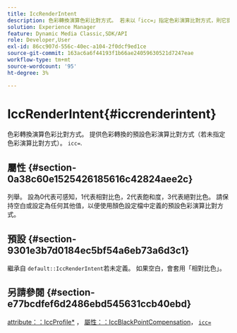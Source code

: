 ```yaml
---
title: IccRenderIntent
description: 色彩轉換演算色彩比對方式。 若未以「icc=」指定色彩演算比對方式，則它提供預設的色彩演算比對方式供色彩轉換使用。
solution: Experience Manager
feature: Dynamic Media Classic,SDK/API
role: Developer,User
exl-id: 86cc907d-556c-40ec-a104-2f0dcf9ed1ce
source-git-commit: 163ac6a6f44193f1b66ae24059630521d7247eae
workflow-type: tm+mt
source-wordcount: '95'
ht-degree: 3%

---
```


# IccRenderIntent{#iccrenderintent}

色彩轉換演算色彩比對方式。 提供色彩轉換的預設色彩演算比對方式（若未指定色彩演算比對方式）。 `icc=`.

## 屬性 {#section-0a38c60e1525426185616c42824aee2c}

列舉。 設為0代表可感知，1代表相對比色，2代表飽和度，3代表絕對比色。 請保持空白或設定為任何其他值，以便使用顏色設定檔中定義的預設色彩演算比對方式。

## 預設 {#section-9301e3b7d0184ec5bf54a6eb73a6d3c1}

繼承自 `default::IccRenderIntent`若未定義。 如果空白，會套用「相對比色」。

## 另請參閱 {#section-e77bcdfef6d2486ebd545631ccb40ebd}

[attribute：：IccProfile*](../../../../../ir-api/material-cat/image-rendering-api-ref/c-ir-material-catalog/c-ir-attributes-reference/r-ir-iccprofilecmyk.md#reference-55aead2d924847ffbd1be4c46add7127) ， [屬性：：IccBlackPointCompensation](../../../../../ir-api/material-cat/image-rendering-api-ref/c-ir-material-catalog/c-ir-attributes-reference/r-ir-iccblackpointcompensation.md#reference-d939b0cdf6564baaa88deb1059e3b7f0)， [`icc=`](../../../../../ir-api/http-protocol/image-rendering-api-ref/c-ir-http-protocol-ref/c-ir-http-protocol-command-reference/r-ir-icc.md#reference-86a2fff3cef24982ad2063d977a16e06)
